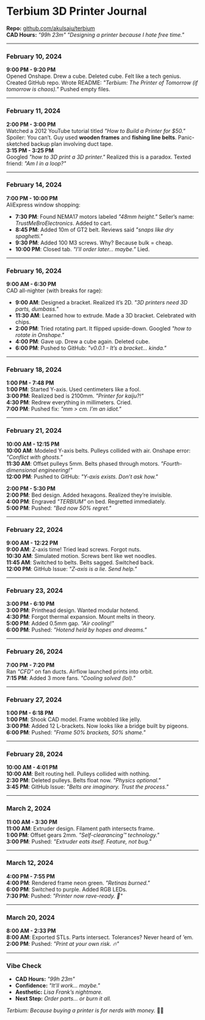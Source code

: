 # Terbium 3D Printer Journal  
**Repo:** [github.com/akulsaju/terbium](https://github.com/akulsaju/terbium)  
 **CAD Hours:** *"99h 23m"* 
*"Designing a printer because I hate free time."*  

---  


### **February 10, 2024**  
**9:00 PM - 9:20 PM**  
Opened Onshape. Drew a cube. Deleted cube. Felt like a tech genius. Created GitHub repo. Wrote README: *"Terbium: The Printer of Tomorrow (if tomorrow is chaos)."* Pushed empty files.  

---  

### **February 11, 2024**  
**2:00 PM - 3:00 PM**  
Watched a 2012 YouTube tutorial titled *"How to Build a Printer for $50."* Spoiler: You can’t. Guy used **wooden frames** and **fishing line belts**. Panic-sketched backup plan involving duct tape.  
**3:15 PM - 3:25 PM**  
Googled *"how to 3D print a 3D printer."* Realized this is a paradox. Texted friend: *"Am I in a loop?"*  

---  

### **February 14, 2024**  
**7:00 PM - 10:00 PM**  
AliExpress window shopping:  
- **7:30 PM**: Found NEMA17 motors labeled *"48mm height."* Seller’s name: *TrustMeBroElectronics*. Added to cart.  
- **8:45 PM**: Added 10m of GT2 belt. Reviews said *"snaps like dry spaghetti."*  
- **9:30 PM**: Added 100 M3 screws. Why? Because bulk = cheap.  
- **10:00 PM**: Closed tab. *"I’ll order later… maybe."* Lied.  

---  

### **February 16, 2024**  
**9:00 AM - 6:30 PM**  
CAD all-nighter (with breaks for rage):  
- **9:00 AM**: Designed a bracket. Realized it’s 2D. *"3D printers need 3D parts, dumbass."*  
- **11:30 AM**: Learned how to extrude. Made a 3D bracket. Celebrated with chips.  
- **2:00 PM**: Tried rotating part. It flipped upside-down. Googled *"how to rotate in Onshape."*  
- **4:00 PM**: Gave up. Drew a cube again. Deleted cube.  
- **6:00 PM**: Pushed to GitHub: *"v0.0.1 - It’s a bracket… kinda."*  

---  

### **February 18, 2024**  
**1:00 PM - 7:48 PM**  
**1:00 PM**: Started Y-axis. Used centimeters like a fool.  
**3:00 PM**: Realized bed is 2100mm. *"Printer for kaiju?!"*  
**4:30 PM**: Redrew everything in millimeters. Cried.  
**7:00 PM**: Pushed fix: *"mm > cm. I’m an idiot."*  

---  

### **February 21, 2024**  
**10:00 AM - 12:15 PM**  
**10:00 AM**: Modeled Y-axis belts. Pulleys collided with air. Onshape error: *"Conflict with ghosts."*  
**11:30 AM**: Offset pulleys 5mm. Belts phased through motors. *"Fourth-dimensional engineering!"*  
**12:00 PM**: Pushed to GitHub: *"Y-axis exists. Don’t ask how."*  

**2:00 PM - 5:30 PM**  
**2:00 PM**: Bed design. Added hexagons. Realized they’re invisible.  
**4:00 PM**: Engraved *"TERBIUM"* on bed. Regretted immediately.  
**5:00 PM**: Pushed: *"Bed now 50% regret."*  

---  

### **February 22, 2024**  
**9:00 AM - 12:22 PM**  
**9:00 AM**: Z-axis time! Tried lead screws. Forgot nuts.  
**10:30 AM**: Simulated motion. Screws bent like wet noodles.  
**11:45 AM**: Switched to belts. Belts sagged. Switched back.  
**12:00 PM**: GitHub Issue: *"Z-axis is a lie. Send help."*  

---  

### **February 23, 2024**  
**3:00 PM - 6:10 PM**  
**3:00 PM**: Printhead design. Wanted modular hotend.  
**4:30 PM**: Forgot thermal expansion. Mount melts in theory.  
**5:00 PM**: Added 0.5mm gap. *"Air cooling!"*  
**6:00 PM**: Pushed: *"Hotend held by hopes and dreams."*  

---  

### **February 26, 2024**  
**7:00 PM - 7:20 PM**  
Ran *"CFD"* on fan ducts. Airflow launched prints into orbit.  
**7:15 PM**: Added 3 more fans. *"Cooling solved (lol)."*  

---  

### **February 27, 2024**  
**1:00 PM - 6:18 PM**  
**1:00 PM**: Shook CAD model. Frame wobbled like jelly.  
**3:00 PM**: Added 12 L-brackets. Now looks like a bridge built by pigeons.  
**6:00 PM**: Pushed: *"Frame 50% brackets, 50% shame."*  

---  

### **February 28, 2024**  
**10:00 AM - 4:01 PM**  
**10:00 AM**: Belt routing hell. Pulleys collided with nothing.  
**2:30 PM**: Deleted pulleys. Belts float now. *"Physics optional."*  
**3:45 PM**: GitHub Issue: *"Belts are imaginary. Trust the process."*  

---  

### **March 2, 2024**  
**11:00 AM - 3:30 PM**  
**11:00 AM**: Extruder design. Filament path intersects frame.  
**1:00 PM**: Offset gears 2mm. *"Self-clearancing™ technology."*  
**3:00 PM**: Pushed: *"Extruder eats itself. Feature, not bug."*  

---  

### **March 12, 2024**  
**4:00 PM - 7:55 PM**  
**4:00 PM**: Rendered frame neon green. *"Retinas burned."*  
**6:00 PM**: Switched to purple. Added RGB LEDs.  
**7:30 PM**: Pushed: *"Printer now rave-ready. 🌈"*  

---  

### **March 20, 2024**  
**8:00 AM - 2:33 PM**  
**8:00 AM**: Exported STLs. Parts intersect. Tolerances? Never heard of ’em.  
**2:00 PM**: Pushed: *"Print at your own risk. 🔥"*  

---  

### **Vibe Check**  
- **CAD Hours:** *"99h 23m"*  
- **Confidence:** *"It’ll work… maybe."*  
- **Aesthetic:** *Lisa Frank’s nightmare.*  
- **Next Step:** *Order parts… or burn it all.*  

*Terbium: Because buying a printer is for nerds with money.* 💸🔥  

